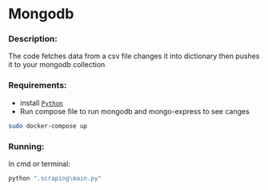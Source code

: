 # Mongodb 
### Description:
The code fetches data from a csv file changes it into dictionary then pushes it to your mongodb collection

### Requirements:
* install [`Python`](https://www.python.org/downloads/)  
* Run compose file to run mongodb and mongo-express to see canges 
```bash
sudo docker-compose up 
```

### Running:
In cmd or terminal:
```bash
python ".scraping\main.py"
```


